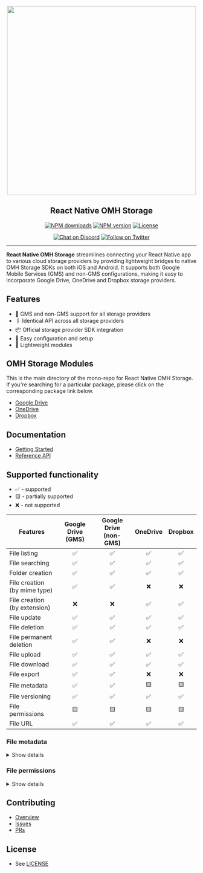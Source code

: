 <p align="center">
  <img width="500px" src="https://openmobilehub.org/wp-content/uploads/sites/13/2024/06/OpenMobileHub-horizontal-color.svg"/><br/>
  <h2 align="center">React Native OMH Storage</h2>
</p>

<p align="center">
  <a href="https://www.npmjs.com/package/@openmobilehub/storage-core"><img src="https://img.shields.io/npm/dm/@openmobilehub/storage-core.svg?style=flat" alt="NPM downloads"/></a>
  <a href="https://www.npmjs.com/package/@openmobilehub/storage-core"><img src="https://img.shields.io/npm/v/@openmobilehub/storage-core.svg?style=flat" alt="NPM version"/></a>
  <a href="https://github.com/openmobilehub/react-native-omh-storage/blob/main/LICENSE"><img src="https://img.shields.io/npm/l/@openmobilehub/storage-core.svg?style=flat" alt="License"/></a>
</p>

<p align="center">
  <a href="https://discord.com/invite/yTAFKbeVMw"><img src="https://img.shields.io/discord/1115727214827278446.svg?style=flat&colorA=7289da&label=Chat%20on%20Discord" alt="Chat on Discord"/></a>
  <a href="https://twitter.com/openmobilehub"><img src="https://img.shields.io/twitter/follow/openmobilehub.svg?style=flat&colorA=1da1f2&colorB=&label=Follow%20on%20Twitter" alt="Follow on Twitter"/></a>
</p>

---

**React Native OMH Storage** streamlines connecting your React Native app to various cloud storage providers by providing lightweight bridges to native OMH Storage SDKs on both iOS and Android. It supports both Google Mobile Services (GMS) and non-GMS configurations, making it easy to incorporate Google Drive, OneDrive and Dropbox storage providers.

## Features

- 📱 GMS and non-GMS support for all storage providers
- 🖇️ Identical API across all storage providers
- 📦 Official storage provider SDK integration
- 🚀 Easy configuration and setup
- 💨 Lightweight modules

## OMH Storage Modules

This is the main directory of the mono-repo for React Native OMH Storage. If you're searching for a particular package, please click on the corresponding package link below.

- [Google Drive](https://ideal-doodle-m69lynw.pages.github.io/docs/googledrive)
- [OneDrive](https://ideal-doodle-m69lynw.pages.github.io/docs/onedrive)
- [Dropbox](https://ideal-doodle-m69lynw.pages.github.io/docs/dropbox)

## Documentation

- [Getting Started](https://openmobilehub.github.io/react-native-omh-storage/docs/getting-started)
- [Reference API](https://openmobilehub.github.io/react-native-omh-storage/docs/api/)

## Supported functionality

- ✅ - supported
- 🟨 - partially supported
- ❌ - not supported

| Features                     | Google Drive (GMS) | Google Drive (non-GMS) | OneDrive | Dropbox |
| ---------------------------- | :----------------: | :--------------------: | :------: | :-----: |
| File listing                 |         ✅         |           ✅           |    ✅    |   ✅    |
| File searching               |         ✅         |           ✅           |    ✅    |   ✅    |
| Folder creation              |         ✅         |           ✅           |    ✅    |   ✅    |
| File creation (by mime type) |         ✅         |           ✅           |    ❌    |   ❌    |
| File creation (by extension) |         ❌         |           ❌           |    ✅    |   ✅    |
| File update                  |         ✅         |           ✅           |    ✅    |   ✅    |
| File deletion                |         ✅         |           ✅           |    ✅    |   ✅    |
| File permanent deletion      |         ✅         |           ✅           |    ❌    |   ❌    |
| File upload                  |         ✅         |           ✅           |    ✅    |   ✅    |
| File download                |         ✅         |           ✅           |    ✅    |   ✅    |
| File export                  |         ✅         |           ✅           |    ❌    |   ❌    |
| File metadata                |         ✅         |           ✅           |    🟨    |   🟨    |
| File versioning              |         ✅         |           ✅           |    ✅    |   ✅    |
| File permissions             |         🟨         |           🟨           |    🟨    |   🟨    |
| File URL                     |         ✅         |           ✅           |    ✅    |   ✅    |

### File metadata

<details>

<summary>Show details</summary>

[`File`](https://ideal-doodle-m69lynw.pages.github.io/docs/api/core/src/classes/File#properties)

| Property     | Google Drive (GMS) | Google Drive (non-GMS) | OneDrive | Dropbox |
| ------------ | :----------------: | :--------------------: | :------: | :-----: |
| id           |         ✅         |           ✅           |    ✅    |   ✅    |
| name         |         ✅         |           ✅           |    ✅    |   ✅    |
| createdTime  |         ✅         |           ✅           |    🟨    |   🟨    |
| modifiedTime |         ✅         |           ✅           |    ✅    |   ✅    |
| parentId     |         ✅         |           ✅           |    ✅    |   ✅    |
| mimeType     |         ✅         |           ✅           |    ✅    |   ✅    |
| extension    |         ✅         |           ✅           |    ✅    |   ✅    |
| size         |         ✅         |           ✅           |    ✅    |   ✅    |

> **OneDrive, Dropbox**: On Android, the `createdTime` property cannot be retrieved for files.

[`Folder`](https://ideal-doodle-m69lynw.pages.github.io/docs/api/core/src/classes/Folder#properties)

| Property     | Google Drive (GMS) | Google Drive (non-GMS) | OneDrive | Dropbox |
| ------------ | :----------------: | :--------------------: | :------: | :-----: |
| id           |         ✅         |           ✅           |    ✅    |   ✅    |
| name         |         ✅         |           ✅           |    ✅    |   ✅    |
| createdTime  |         ✅         |           ✅           |    🟨    |   ❌    |
| modifiedTime |         ✅         |           ✅           |    ✅    |   ❌    |
| parentId     |         ✅         |           ✅           |    ✅    |   ✅    |

> **OneDrive**: On Android, the `createdTime` property cannot be retrieved for folders.

</details>

### File permissions

<details>

<summary>Show details</summary>

[`Permission#properties`](https://ideal-doodle-m69lynw.pages.github.io/docs/api/core/src/classes/Permission#properties)

| Property    | Google Drive (GMS) | Google Drive (non-GMS) | OneDrive | Dropbox |
| ----------- | :----------------: | :--------------------: | :------: | :-----: |
| id          |         ✅         |           ✅           |    ✅    |   🟨    |
| role        |         ✅         |           ✅           |    ✅    |   ✅    |
| isInherited |         🟨         |           🟨           |    ✅    |   ✅    |
| identity    |         ✅         |           ✅           |    ✅    |   ✅    |

> **Google Drive**: The `isInherited` property is available only for items in shared drives.

> **Dropbox**: The `id` corresponds to the underlying identity ID.

[`Permission#extended-by`](https://ideal-doodle-m69lynw.pages.github.io/docs/api/core/src/classes/Permission#extended-by)

| Type        | Google Drive (GMS) | Google Drive (non-GMS) | OneDrive | Dropbox |
| ----------- | :----------------: | :--------------------: | :------: | :-----: |
| User        |         ✅         |           ✅           |    ✅    |   ✅    |
| Group       |         ✅         |           ✅           |    ✅    |   ✅    |
| Domain      |         ✅         |           ✅           |    ❌    |   ❌    |
| Anyone      |         ✅         |           ✅           |    ❌    |   ❌    |
| Device      |         ❌         |           ❌           |    ✅    |   ❌    |
| Application |         ❌         |           ❌           |    ✅    |   ❌    |

[`UserPermission`](https://ideal-doodle-m69lynw.pages.github.io/docs/api/core/src/classes/UserPermission#properties)

| Property       | Google Drive (GMS) | Google Drive (non-GMS) | OneDrive | Dropbox |
| -------------- | :----------------: | :--------------------: | :------: | :-----: |
| id             |         ❌         |           ❌           |    ✅    |   ✅    |
| displayName    |         ✅         |           ✅           |    ✅    |   🟨    |
| emailAddress   |         ✅         |           ✅           |    ❌    |   ✅    |
| expirationTime |         ✅         |           ✅           |    ✅    |   ❌    |
| deleted        |         ✅         |           ✅           |    ❌    |   ❌    |
| photoLink      |         ✅         |           ✅           |    ❌    |   ❌    |
| pendingOwner   |         ❌         |           ✅           |    ❌    |   ❌    |

> **Dropbox**: Invited users who do not have a Dropbox account will not have a `displayName`.

[`GroupPermission`](https://ideal-doodle-m69lynw.pages.github.io/docs/api/core/src/classes/GroupPermission#properties)

| Property       | Google Drive (GMS) | Google Drive (non-GMS) | OneDrive | Dropbox |
| -------------- | :----------------: | :--------------------: | :------: | :-----: |
| id             |         ❌         |           ❌           |    ✅    |   ✅    |
| displayName    |         ✅         |           ✅           |    ✅    |   ✅    |
| emailAddress   |         ✅         |           ✅           |    ❌    |   ❌    |
| expirationTime |         ✅         |           ✅           |    ✅    |   ❌    |
| deleted        |         ✅         |           ✅           |    ❌    |   ❌    |

[`PermissionRole`](https://ideal-doodle-m69lynw.pages.github.io/docs/api/core/src/type-aliases/PermissionRole)

| Role      | Google Drive (GMS) | Google Drive (non-GMS) | OneDrive | Dropbox |
| --------- | :----------------: | :--------------------: | :------: | :-----: |
| owner     |         ✅         |           ✅           |    ✅    |   ✅    |
| writer    |         ✅         |           ✅           |    ✅    |   🟨    |
| commenter |         ✅         |           ✅           |    ❌    |   ✅    |
| reader    |         ✅         |           ✅           |    ✅    |   🟨    |

> **Dropbox**:
>
> - While the `reader` role is documented in the API, Dropbox does not support granting this role. Attempting to do so will throw an exception with the user message: `viewer_no_comment isn’t yet supported`.
> - Dropbox also does not support granting the `writer` role for uploaded files. Any attempt will result in an exception with the user message: `You don’t have permission to perform this action`.

[`PermissionRecipient`](https://ideal-doodle-m69lynw.pages.github.io/docs/api/core/src/type-aliases/PermissionRecipient)

| Type         | Google Drive (GMS) | Google Drive (non-GMS) | OneDrive | Dropbox |
| ------------ | :----------------: | :--------------------: | :------: | :-----: |
| user         |         ✅         |           ✅           |    ✅    |   ✅    |
| group        |         ✅         |           ✅           |    ✅    |   ❌    |
| domain       |         ✅         |           ✅           |    ❌    |   ❌    |
| anyone       |         ✅         |           ✅           |    ❌    |   ❌    |
| objectId     |         ❌         |           ❌           |    ✅    |   ✅    |
| alias        |         ❌         |           ❌           |    ✅    |   ❌    |

> **Dropbox**: To invite a group, use `objectId` and provide the group ID.

</details>

## Contributing

- [Overview](https://ideal-doodle-m69lynw.pages.github.io/docs/contributing)
- [Issues](https://github.com/openmobilehub/react-native-omh-storage/issues)
- [PRs](https://github.com/openmobilehub/react-native-omh-storage/pulls)

## License

- See [LICENSE](https://github.com/openmobilehub/react-native-omh-storage/blob/main/LICENSE)
